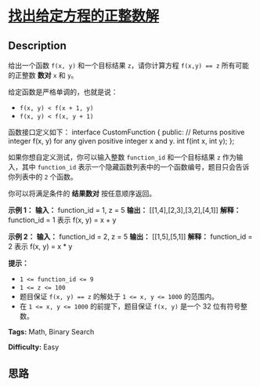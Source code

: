 # [找出给定方程的正整数解][title]

## Description

给出一个函数  `f(x, y)` 和一个目标结果 `z`，请你计算方程 `f(x,y) == z` 所有可能的正整数 **数对**  `x` 和 `y`。

给定函数是严格单调的，也就是说：

  * `f(x, y) < f(x + 1, y)`
  * `f(x, y) < f(x, y + 1)`

函数接口定义如下：
            interface CustomFunction {    public:      // Returns positive integer f(x, y) for any given positive integer x and y.      int f(int x, int y);    };    

如果你想自定义测试，你可以输入整数 `function_id` 和一个目标结果 `z` 作为输入，其中 `function_id`
表示一个隐藏函数列表中的一个函数编号，题目只会告诉你列表中的 `2` 个函数。  

你可以将满足条件的 **结果数对** 按任意顺序返回。



**示例 1：**
            **输入：** function_id = 1, z = 5    **输出：** [[1,4],[2,3],[3,2],[4,1]]    **解释：** function_id = 1 表示 f(x, y) = x + y

**示例 2：**
            **输入：** function_id = 2, z = 5    **输出：** [[1,5],[5,1]]    **解释：** function_id = 2 表示 f(x, y) = x * y    



**提示：**

  * `1 <= function_id <= 9`
  * `1 <= z <= 100`
  * 题目保证 `f(x, y) == z` 的解处于 `1 <= x, y <= 1000` 的范围内。
  * 在 `1 <= x, y <= 1000` 的前提下，题目保证 `f(x, y)` 是一个 32 位有符号整数。


**Tags:** Math, Binary Search

**Difficulty:** Easy

## 思路

[title]: https://leetcode-cn.com/problems/find-positive-integer-solution-for-a-given-equation
